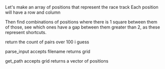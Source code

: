 Let's make an array of positions that represent the race track
Each position will have a row and column

Then find combinations of positions where there is 1 square between them
of those, see which ones have a gap between them greater than 2, as these
represent shortcuts.

return the count of pairs over 100 i guess


parse_input accepts filename
returns grid

get_path accepts grid
returns a vector of positions
